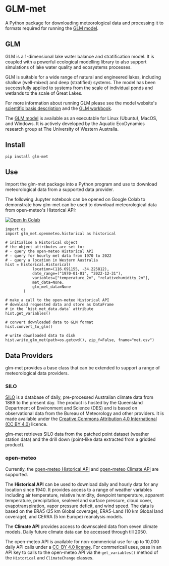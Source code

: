 # GLM-met

A Python package for downloading meteorological data and processing it to formats required for running the <a href="https://github.com/AquaticEcoDynamics/glm-aed/tree/main/binaries" target="_blank">GLM model</a>.

## GLM 

GLM is a 1-dimensional lake water balance and stratification model. It is coupled with a powerful ecological modelling library to also support simulations of lake water quality and ecosystems processes.

GLM is suitable for a wide range of natural and engineered lakes, including shallow (well-mixed) and deep (stratified) systems. The model has been successfully applied to systems from the scale of individual ponds and wetlands to the scale of Great Lakes.

For more information about running GLM please see the model website's <a href="https://aed.see.uwa.edu.au/research/models/glm/overview.html" target="_blank">scientific basis description</a> and the <a href="https://aquaticecodynamics.github.io/glm-workbook/" target="_blank">GLM workbook</a>. 

The <a href="https://github.com/AquaticEcoDynamics/glm-aed/tree/main/binaries" target="_blank">GLM model</a> is available as an executable for Linux (Ubuntu), MacOS, and Windows. It is actively developed by the 
Aquatic EcoDynamics research group at The University of Western Australia.

## Install

```
pip install glm-met
```

## Use

Import the glm-met package into a Python program and use to download meteorological data from a supported data provider.

The following Jupyter notebook can be opened on Google Colab to demonstrate how glm-met can be used to download meteorological data from open-meteo's Historical API:

<a href="https://colab.research.google.com/github/WET-tool/glm-met/blob/main/example-use.ipynb" target="_blank">
  <img src="https://colab.research.google.com/assets/colab-badge.svg" alt="Open In Colab"/>
</a>

```
import os
import glm_met.openmeteo.historical as historical

# initialise a Historical object
# the object attributes are set to:
# - query the open-meteo Historical API 
# - query for hourly met data from 1970 to 2022
# - query a location in Western Australia
hist = historical.Historical(
            location=(116.691155, -34.225812),
            date_range=("1970-01-01", "2022-12-31"),
            variables=["temperature_2m", "relativehumidity_2m"],
            met_data=None,
            glm_met_data=None
        )

# make a call to the open-meteo Historical API
# download requested data and store as DataFrame
# in the `hist.met_data.data` attribute
hist.get_variables()

# convert downloaded data to GLM format
hist.convert_to_glm()

# write downloaded data to disk
hist.write_glm_met(path=os.getcwd(), zip_f=False, fname="met.csv")
```

## Data Providers

glm-met provides a base class that can be extended to support a range of meteorological data providers. 

### SILO

<a href="https://www.longpaddock.qld.gov.au/silo/" target="_blank">SILO</a> is a database of daily, pre-processed Australian climate data from 1889 to the present day. The product is hosted by the Queensland Department of Environment and Science (DES) and is based on observational data from the Bureau of Meteorology and other providers. It is made available under the <a href="https://creativecommons.org/licenses/by/4.0/" target="_blank">Creative Commons Attribution 4.0 International (CC BY 4.0)</a> licence. 

glm-met retrieves SILO data from the patched point dataset (weather station data) and the drill down (point-like data extracted from a gridded product).

### open-meteo

Currently, the <a href="https://open-meteo.com/en/docs/historical-weather-api" target="_blank">open-meteo Historical API</a> and <a href="https://open-meteo.com/en/docs/climate-api" target="_blank">open-meteo Climate API</a> are supported.

The **Historical API** can be used to download daily and hourly data for any location since 1940. It provides access to a range of weather variables including air temperature, relative humidity, dewpoint temperature, apparent temperature, precipitation, sealevel and surface pressure, cloud cover, evapotranspiration, vapor pressure deficit, and wind speed. The data is based on the ERA5 (25 km Global coverage), ERA5-Land (10 km Global land coverage), and CERRA (5 km Europe) reanalysis models. 

The **Climate API** provides access to downscaled data from seven climate models. Daily future climate data can be accessed through till 2050. 

The open-meteo API is available for non-commericial use for up to 10,000 daily API calls under a <a href="https://open-meteo.com/en/terms" target="_blank">CC-BY 4.0 license</a>. For commericail uses, pass in an API key to calls to the open-meteo API via the `get_variables()` method of the `Historical` and `ClimateChange` classes.  
